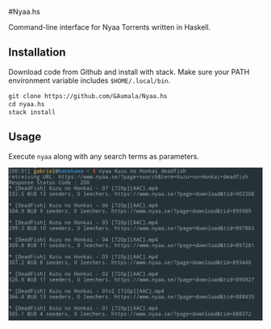 #Nyaa.hs

Command-line interface for Nyaa Torrents written in Haskell. 

## Installation

Download code from Github and install with stack. Make sure your PATH 
environment variable includes `$HOME/.local/bin`.

```
git clone https://github.com/GAumala/Nyaa.hs
cd nyaa.hs
stack install
```

## Usage

Execute `nyaa` along with any search terms as parameters.

![Screenshot](screenshots/screen1.png)
